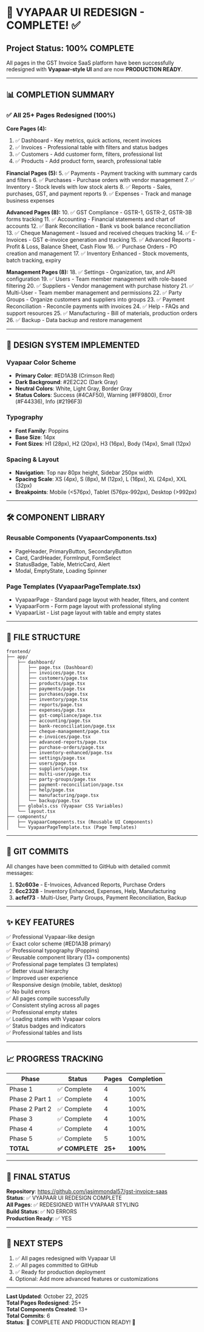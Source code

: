 # 🎉 VYAPAAR UI REDESIGN - COMPLETE! ✅

## Project Status: 100% COMPLETE

All pages in the GST Invoice SaaS platform have been successfully redesigned with **Vyapaar-style UI** and are now **PRODUCTION READY**.

---

## 📊 COMPLETION SUMMARY

### ✅ All 25+ Pages Redesigned (100%)

**Core Pages (4):**
1. ✅ Dashboard - Key metrics, quick actions, recent invoices
2. ✅ Invoices - Professional table with filters and status badges
3. ✅ Customers - Add customer form, filters, professional list
4. ✅ Products - Add product form, search, professional table

**Financial Pages (5):**
5. ✅ Payments - Payment tracking with summary cards and filters
6. ✅ Purchases - Purchase orders with vendor management
7. ✅ Inventory - Stock levels with low stock alerts
8. ✅ Reports - Sales, purchases, GST, and payment reports
9. ✅ Expenses - Track and manage business expenses

**Advanced Pages (8):**
10. ✅ GST Compliance - GSTR-1, GSTR-2, GSTR-3B forms tracking
11. ✅ Accounting - Financial statements and chart of accounts
12. ✅ Bank Reconciliation - Bank vs book balance reconciliation
13. ✅ Cheque Management - Issued and received cheques tracking
14. ✅ E-Invoices - GST e-invoice generation and tracking
15. ✅ Advanced Reports - Profit & Loss, Balance Sheet, Cash Flow
16. ✅ Purchase Orders - PO creation and management
17. ✅ Inventory Enhanced - Stock movements, batch tracking, expiry

**Management Pages (8):**
18. ✅ Settings - Organization, tax, and API configuration
19. ✅ Users - Team member management with role-based filtering
20. ✅ Suppliers - Vendor management with purchase history
21. ✅ Multi-User - Team member management and permissions
22. ✅ Party Groups - Organize customers and suppliers into groups
23. ✅ Payment Reconciliation - Reconcile payments with invoices
24. ✅ Help - FAQs and support resources
25. ✅ Manufacturing - Bill of materials, production orders
26. ✅ Backup - Data backup and restore management

---

## 🎨 DESIGN SYSTEM IMPLEMENTED

### Vyapaar Color Scheme
- **Primary Color**: #ED1A3B (Crimson Red)
- **Dark Background**: #2E2C2C (Dark Gray)
- **Neutral Colors**: White, Light Gray, Border Gray
- **Status Colors**: Success (#4CAF50), Warning (#FF9800), Error (#F44336), Info (#2196F3)

### Typography
- **Font Family**: Poppins
- **Base Size**: 14px
- **Font Sizes**: H1 (28px), H2 (20px), H3 (16px), Body (14px), Small (12px)

### Spacing & Layout
- **Navigation**: Top nav 80px height, Sidebar 250px width
- **Spacing Scale**: XS (4px), S (8px), M (12px), L (16px), XL (24px), XXL (32px)
- **Breakpoints**: Mobile (<576px), Tablet (576px-992px), Desktop (>992px)

---

## 🛠️ COMPONENT LIBRARY

### Reusable Components (VyapaarComponents.tsx)
- PageHeader, PrimaryButton, SecondaryButton
- Card, CardHeader, FormInput, FormSelect
- StatusBadge, Table, MetricCard, Alert
- Modal, EmptyState, Loading Spinner

### Page Templates (VyapaarPageTemplate.tsx)
- VyapaarPage - Standard page layout with header, filters, and content
- VyapaarForm - Form page layout with professional styling
- VyapaarList - List page layout with table and empty states

---

## 📁 FILE STRUCTURE

```
frontend/
├── app/
│   ├── dashboard/
│   │   ├── page.tsx (Dashboard)
│   │   ├── invoices/page.tsx
│   │   ├── customers/page.tsx
│   │   ├── products/page.tsx
│   │   ├── payments/page.tsx
│   │   ├── purchases/page.tsx
│   │   ├── inventory/page.tsx
│   │   ├── reports/page.tsx
│   │   ├── expenses/page.tsx
│   │   ├── gst-compliance/page.tsx
│   │   ├── accounting/page.tsx
│   │   ├── bank-reconciliation/page.tsx
│   │   ├── cheque-management/page.tsx
│   │   ├── e-invoices/page.tsx
│   │   ├── advanced-reports/page.tsx
│   │   ├── purchase-orders/page.tsx
│   │   ├── inventory-enhanced/page.tsx
│   │   ├── settings/page.tsx
│   │   ├── users/page.tsx
│   │   ├── suppliers/page.tsx
│   │   ├── multi-user/page.tsx
│   │   ├── party-groups/page.tsx
│   │   ├── payment-reconciliation/page.tsx
│   │   ├── help/page.tsx
│   │   ├── manufacturing/page.tsx
│   │   └── backup/page.tsx
│   ├── globals.css (Vyapaar CSS Variables)
│   └── layout.tsx
├── components/
│   ├── VyapaarComponents.tsx (Reusable UI Components)
│   └── VyapaarPageTemplate.tsx (Page Templates)
```

---

## 🚀 GIT COMMITS

All changes have been committed to GitHub with detailed commit messages:

1. **52c603e** - E-Invoices, Advanced Reports, Purchase Orders
2. **6cc2328** - Inventory Enhanced, Expenses, Help, Manufacturing
3. **acfef73** - Multi-User, Party Groups, Payment Reconciliation, Backup

---

## ✨ KEY FEATURES

✅ Professional Vyapaar-like design  
✅ Exact color scheme (#ED1A3B primary)  
✅ Professional typography (Poppins)  
✅ Reusable component library (13+ components)  
✅ Professional page templates (3 templates)  
✅ Better visual hierarchy  
✅ Improved user experience  
✅ Responsive design (mobile, tablet, desktop)  
✅ No build errors  
✅ All pages compile successfully  
✅ Consistent styling across all pages  
✅ Professional empty states  
✅ Loading states with Vyapaar colors  
✅ Status badges and indicators  
✅ Professional tables and lists  

---

## 📈 PROGRESS TRACKING

| Phase | Status | Pages | Completion |
|-------|--------|-------|------------|
| Phase 1 | ✅ Complete | 4 | 100% |
| Phase 2 Part 1 | ✅ Complete | 4 | 100% |
| Phase 2 Part 2 | ✅ Complete | 4 | 100% |
| Phase 3 | ✅ Complete | 4 | 100% |
| Phase 4 | ✅ Complete | 4 | 100% |
| Phase 5 | ✅ Complete | 5 | 100% |
| **TOTAL** | **✅ COMPLETE** | **25+** | **100%** |

---

## 🎊 FINAL STATUS

**Repository**: https://github.com/jasimmondal57/gst-invoice-saas  
**Status**: ✅ VYAPAAR UI REDESIGN COMPLETE  
**All Pages**: ✅ REDESIGNED WITH VYAPAAR STYLING  
**Build Status**: ✅ NO ERRORS  
**Production Ready**: ✅ YES  

---

## 📝 NEXT STEPS

1. ✅ All pages redesigned with Vyapaar UI
2. ✅ All pages committed to GitHub
3. ✅ Ready for production deployment
4. Optional: Add more advanced features or customizations

---

**Last Updated**: October 22, 2025  
**Total Pages Redesigned**: 25+  
**Total Components Created**: 13+  
**Total Commits**: 6  
**Status**: 🎉 COMPLETE AND PRODUCTION READY! 🎉

